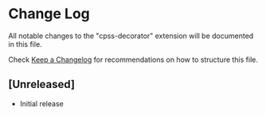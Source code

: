 # Change Log
All notable changes to the "cpss-decorator" extension will be documented in this file.

Check [Keep a Changelog](http://keepachangelog.com/) for recommendations on how to structure this file.

## [Unreleased]
- Initial release